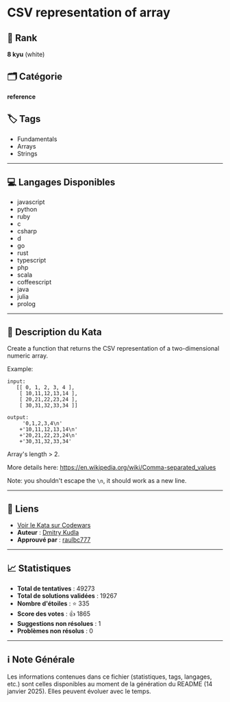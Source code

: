 # CSV representation of array

## 🏅 Rank
**8 kyu** (white)

## 🗂️ Catégorie
**reference**

## 🏷️ Tags
- Fundamentals
- Arrays
- Strings

---

## 💻 Langages Disponibles
- javascript
- python
- ruby
- c
- csharp
- d
- go
- rust
- typescript
- php
- scala
- coffeescript
- java
- julia
- prolog

---

## 📜 Description du Kata

Create a function that returns the CSV representation of a two-dimensional numeric array.

Example: 
```
input:
   [[ 0, 1, 2, 3, 4 ],
    [ 10,11,12,13,14 ],
    [ 20,21,22,23,24 ],
    [ 30,31,32,33,34 ]] 
    
output:
     '0,1,2,3,4\n'
    +'10,11,12,13,14\n'
    +'20,21,22,23,24\n'
    +'30,31,32,33,34'
```
Array's length > 2.

More details here:
https://en.wikipedia.org/wiki/Comma-separated_values

Note: you shouldn't escape the `\n`, it should work as a new line.

---

## 🔗 Liens
- [Voir le Kata sur Codewars](https://www.codewars.com/kata/5a34af40e1ce0eb1f5000036)
- **Auteur** : [Dmitry Kudla](https://www.codewars.com/users/Dmitry%20Kudla)
- **Approuvé par** : [raulbc777](https://www.codewars.com/users/raulbc777)

---

## 📈 Statistiques
- **Total de tentatives** : 49273
- **Total de solutions validées** : 19267
- **Nombre d'étoiles** : ⭐ 335
- **Score des votes** : 👍 1865
- **Suggestions non résolues** : 1
- **Problèmes non résolus** : 0

---

## ℹ️ Note Générale
Les informations contenues dans ce fichier (statistiques, tags, langages, etc.) sont celles disponibles au moment de la génération du README (14 janvier 2025). Elles peuvent évoluer avec le temps.
